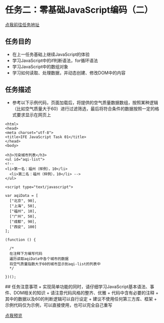 # 任务二：零基础JavaScript编码（二）
[点我前往任务地址](http://ife.baidu.com/course/detail/id/91)
## 任务目的
+	在上一任务基础上继续JavaScript的体验
+	学习JavaScript中的if判断语法，for循环语法
+	学习JavaScript中的数组对象
+	学习如何读取、处理数据，并动态创建、修改DOM中的内容

## 任务描述
+	参考以下示例代码，页面加载后，将提供的空气质量数据数组，按照某种逻辑（比如空气质量大于60）进行过滤筛选，最后将符合条件的数据按照一定的格式要求显示在网页上
	
	
<!DOCTYPE html>

	<html>
  	<head>
    <meta charset="utf-8">
    <title>IFE JavaScript Task 01</title>
  	</head>
	<body>

  	<h3>污染城市列表</h3>
  	<ul id="aqi-list">
	<!--   
    <li>第一名：福州（样例），10</li>
      <li>第二名：福州（样例），10</li> -->
  	</ul>

	<script type="text/javascript">

	var aqiData = [
	  ["北京", 90],
	  ["上海", 50],
	  ["福州", 10],
	  ["广州", 50],
	  ["成都", 90],
	  ["西安", 100]
	];

	(function () {
	
	  /*
	  在注释下方编写代码
	  遍历读取aqiData中各个城市的数据
	  将空气质量指数大于60的城市显示到aqi-list的列表中
	  */
	
	})();

</script>
</body>
</html>	
## 任务注意事项
+	实现简单功能的同时，请仔细学习JavaScript基本语法、事件、DOM相关的知识
+	请注意代码风格的整齐、优雅
+	代码中含有必要的注释
+	其中的数据以及60的判断逻辑可以自行设定
+	建议不使用任何第三方库、框架
+	示例代码仅为示例，可以直接使用，也可以完全自己重写

[点我预览](http://htmlpreview.github.io/?https://github.com/RAAMENN/ife2017/blob/master/javascript/%E4%BB%BB%E5%8A%A1%E4%B8%80/%E4%BB%BB%E5%8A%A1%E4%B8%80.html)
